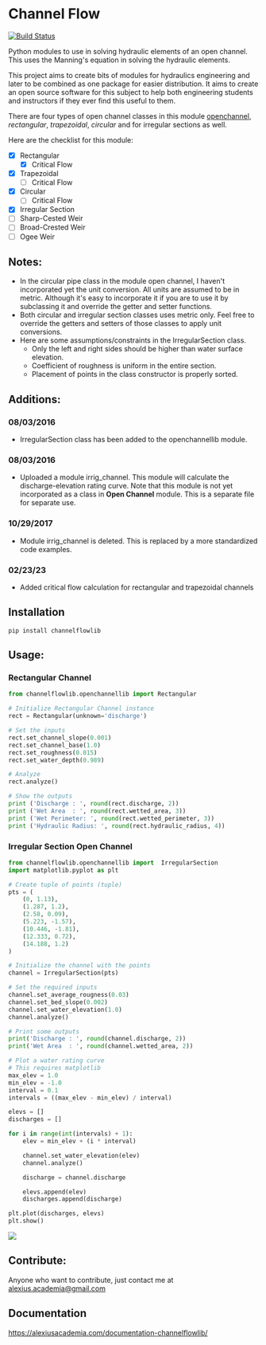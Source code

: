 # Channel Flow
[![Build Status](https://travis-ci.org/alexiusacademia/ChannelFlowLib.svg?branch=master)](https://travis-ci.org/alexiusacademia/ChannelFlowLib)

Python modules to use in solving hydraulic elements of an open channel. This uses the Manning's equation in solving the hydraulic elements.

This project aims to create bits of modules for hydraulics engineering and later to be combined as one package for easier distribution. It aims to create an open source software for this subject to help both engineering students and instructors if they ever find this useful to them.

There are four types of open channel classes in this module <u>openchannel</u>, _rectangular_, _trapezoidal_, _circular_ and for irregular sections as well.

Here are the checklist for this module:<br/>
- [x] Rectangular
  - [x] Critical Flow
- [x] Trapezoidal
  - [ ] Critical Flow
- [x] Circular
  - [ ] Critical Flow
- [x] Irregular Section
- [ ] Sharp-Cested Weir
- [ ] Broad-Crested Weir
- [ ] Ogee Weir

## Notes:

- In the circular pipe class in the module open channel, I haven't incorporated yet the unit conversion. All units are assumed to be in metric. Although it's easy to incorporate it if you are to use it by subclassing it and override the getter and setter functions.
- Both circular and irregular section classes uses metric only. Feel free to override the getters and setters of those classes to apply unit conversions.
- Here are some assumptions/constraints in the IrregularSection class.
  * Only the left and right sides should be higher than water surface elevation.
  * Coefficient of roughness is uniform in the entire section.
  * Placement of points in the class constructor is properly sorted.

## Additions:
### 08/03/2016
- IrregularSection class has been added to the openchannellib module.
### 08/03/2016
- Uploaded a module irrig_channel. This module will calculate the discharge-elevation rating curve. Note that this module is not yet incorporated as a class in <b>Open Channel</b> module. This is a separate file for separate use.
### 10/29/2017
- Module irrig_channel is deleted. This is replaced by a more standardized code examples.
### 02/23/23
- Added critical flow calculation for rectangular and trapezoidal channels

## Installation
```
pip install channelflowlib
```

## Usage:

### Rectangular Channel
```python
from channelflowlib.openchannellib import Rectangular

# Initialize Rectangular Channel instance
rect = Rectangular(unknown='discharge')

# Set the inputs
rect.set_channel_slope(0.001)
rect.set_channel_base(1.0)
rect.set_roughness(0.015)
rect.set_water_depth(0.989)

# Analyze
rect.analyze()

# Show the outputs
print ('Discharge : ', round(rect.discharge, 2))
print ('Wet Area  : ', round(rect.wetted_area, 3))
print ('Wet Perimeter: ', round(rect.wetted_perimeter, 3))
print ('Hydraulic Radius: ', round(rect.hydraulic_radius, 4))

```

### Irregular Section Open Channel
```python
from channelflowlib.openchannellib import  IrregularSection
import matplotlib.pyplot as plt

# Create tuple of points (tuple)
pts = (
    (0, 1.13),
    (1.287, 1.2),
    (2.58, 0.09),
    (5.223, -1.57),
    (10.446, -1.81),
    (12.333, 0.72),
    (14.188, 1.2)
)

# Initialize the channel with the points
channel = IrregularSection(pts)

# Set the required inputs
channel.set_average_rougness(0.03)
channel.set_bed_slope(0.002)
channel.set_water_elevation(1.0)
channel.analyze()

# Print some outputs
print('Discharge : ', round(channel.discharge, 2))
print('Wet Area  : ', round(channel.wetted_area, 2))

# Plot a water rating curve
# This requires matplotlib
max_elev = 1.0
min_elev = -1.0
interval = 0.1
intervals = ((max_elev - min_elev) / interval)

elevs = []
discharges = []

for i in range(int(intervals) + 1):
    elev = min_elev + (i * interval)

    channel.set_water_elevation(elev)
    channel.analyze()

    discharge = channel.discharge

    elevs.append(elev)
    discharges.append(discharge)

plt.plot(discharges, elevs)
plt.show()

```

![](imgs/irrig_channel_rating_curve.png)

## Contribute:
Anyone who want to contribute, just contact me at alexius.academia@gmail.com


## Documentation
https://alexiusacademia.com/documentation-channelflowlib/